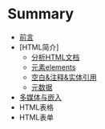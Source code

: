# Summary

* [前言](README.md)
* [HTML简介]
  * [分析HTML文档](chapter1/fen-xi-html-wen-dang.md)
  * [元素elements](chapter1/yuan-su-elements.md)
  * [空白&注释&实体引用](chapter1/htmlde-kong-bai.md)
  * [元数据](chapter1/yuan-shu-ju.md)
* [多媒体与嵌入](duo-mei-ti-yu-qian-ru.md)
* HTML表格
* HTML表单

